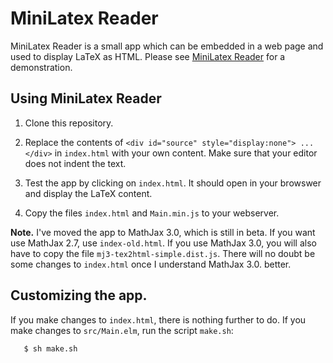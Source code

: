 # MiniLatex Reader

MiniLatex Reader is a small app which can be
embedded in a web page and used to display
LaTeX as HTML. Please see
[MiniLatex Reader](https://jxxcarlson.github.io/app/miniLatexReader/index.html)
for a demonstration.

## Using MiniLatex Reader

1. Clone this repository.

2. Replace the contents of `<div id="source" style="display:none"> ... </div>`
   in `index.html` with your own content. Make sure that your editor does not indent the text.

3. Test the app by clicking on `index.html`.  It should open in your browswer and
   display the LaTeX content.

4. Copy the files `index.html` and `Main.min.js` to your webserver.

**Note.** I've moved the app to MathJax 3.0, which is still in beta.  If you
want use MathJax 2.7, use `index-old.html`.  If you use MathJax 3.0, you will
also have to copy the file `mj3-tex2html-simple.dist.js`.  There will no
doubt be some changes to `index.html` once I understand MathJax 3.0. better.


## Customizing the app.

If you make changes to `index.html`, there is nothing further to do.
If you make changes to `src/Main.elm`, run the script `make.sh`:

```
   $ sh make.sh
```

